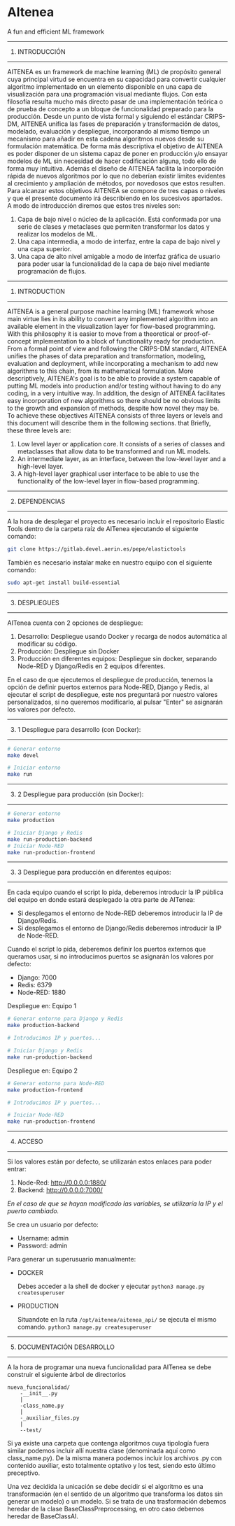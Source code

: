 # AItenea


A fun and efficient ML framework

---------------
1. INTRODUCCIÓN
---------------

AITENEA es un framework de machine learning (ML) de propósito general cuya principal virtud se encuentra en su capacidad para convertir cualquier algoritmo implementado  en un elemento disponible en una capa de visualización para una programación visual mediante flujos. Con esta filosofía resulta mucho más directo pasar de una implementación teórica o de prueba de concepto a un bloque de funcionalidad preparado para la producción. Desde  un punto de vista formal y siguiendo el estándar CRIPS-DM, AITENEA unifica las fases de preparación y transformación de datos, modelado, evaluación y despliegue, incorporando al mismo tiempo un mecanismo para añadir en esta cadena algoritmos nuevos desde su formulación matemática. De forma más descriptiva el objetivo de AITENEA es poder disponer de un sistema capaz de poner en producción y/o ensayar modelos de ML sin necesidad de hacer codificación alguna, todo ello de forma muy intuitiva. Además el diseño de AITENEA facilita la incorporación rápida de nuevos algoritmos por lo que no deberían existir límites evidentes al crecimiento y ampliación de métodos, por novedosos que estos resulten. Para alcanzar estos objetivos AITENEA se compone de tres capas o niveles y que el presente documento irá describiendo en los sucesivos apartados. A modo de introducción diremos que estos tres niveles son:

1. Capa de bajo nivel o núcleo de la aplicación. Está conformada por una serie de clases y metaclases que permiten transformar los datos y realizar los modelos de ML. 
2. Una capa intermedia, a modo de interfaz, entre la capa de bajo nivel y una capa superior. 
3. Una capa de alto nivel amigable a modo de interfaz gráfica de usuario para poder usar la funcionalidad de la capa de bajo nivel mediante programación de flujos. 



---------------
1. INTRODUCTION
---------------


AITENEA is a general purpose machine learning (ML) framework whose main virtue lies in its ability to convert any implemented algorithm into an available element in the visualization layer for flow-based programming. With this philosophy it is easier to move from a theoretical or proof-of-concept implementation to a block of functionality ready for production. From a formal point of view and following the CRIPS-DM standard, AITENEA unifies the phases of data preparation and transformation, modeling, evaluation and deployment, while incorporating a mechanism to add new algorithms to this chain, from its mathematical formulation. More descriptively, AITENEA's goal is to be able to provide a system capable of putting ML models into production and/or testing without having to do any coding, in a very intuitive way. In addition, the design of AITENEA facilitates easy incorporation of new algorithms so there should be no obvious limits to the growth and expansion of methods, despite how novel they may be. To achieve these objectives AITENEA consists of three layers or levels and this document will describe them in the following sections. that Briefly, these three levels are:

1. Low level layer or application core. It consists of a series of classes and metaclasses that allow data to be transformed and run ML models.
2. An intermediate layer, as an interface, between the low-level layer and a high-level layer.
3. A high-level layer graphical user interface to be able to use the functionality of the low-level layer in flow-based programming.

---------------------------
2. DEPENDENCIAS
---------------------------

A la hora de desplegar el proyecto es necesario incluir el repositorio Elastic Tools dentro de la carpeta raíz de AITenea ejecutando el siguiente comando:

```sh
git clone https://gitlab.devel.aerin.es/pepe/elastictools
```

También es necesario instalar make en nuestro equipo con el siguiente comando:

```sh
sudo apt-get install build-essential
```

---------------------------
3. DESPLIEGUES
---------------------------

AITenea cuenta con 2 opciones de despliegue:

1. Desarrollo: Despliegue usando Docker y recarga de nodos automática al modificar su código.
2. Producción: Despliegue sin Docker
3. Producción en diferentes equipos: Despliegue sin docker, separando Node-RED y Django/Redis en 2 equipos diferentes.

En el caso de que ejecutemos el despliegue de producción, tenemos la opción de definir puertos externos para Node-RED, Django y Redis, al ejecutar el script de despliegue, este
nos preguntará por nuestro valores personalizados, si no queremos modificarlo, al pulsar
"Enter" se asignarán los valores por defecto.

---------------------------
3. 1 Despliegue para desarrollo (con Docker):
---------------------------

```sh
# Generar entorno
make devel

# Iniciar entorno
make run
```

---------------------------
3. 2 Despliegue para producción (sin Docker):
---------------------------

```sh
# Generar entorno
make production

# Iniciar Django y Redis
make run-production-backend
# Iniciar Node-RED
make run-production-frontend
```

---------------------------
3. 3 Despliegue para producción en diferentes equipos:
---------------------------

En cada equipo cuando el script lo pida, deberemos introducir la IP pública del equipo
en donde estará desplegado la otra parte de AITenea:

- Si desplegamos el entorno de Node-RED deberemos introducir la IP de Django/Redis.
- Si desplegamos el entorno de Django/Redis deberemos introducir la IP de Node-RED.

Cuando el script lo pida, deberemos definir los puertos externos que queramos usar, 
si no introducimos puertos se asignarán los valores por defecto:

- Django: 7000
- Redis: 6379
- Node-RED: 1880

Despliegue en: Equipo 1
```sh
# Generar entorno para Django y Redis
make production-backend

# Introducimos IP y puertos...

# Iniciar Django y Redis
make run-production-backend
```

Despliegue en: Equipo 2
```sh
# Generar entorno para Node-RED
make production-frontend

# Introducimos IP y puertos...

# Iniciar Node-RED
make run-production-frontend
```

---------------------------
4. ACCESO
---------------------------

Si los valores están por defecto, se utilizarán estos enlaces para poder entrar:

1. Node-Red: http://0.0.0.0:1880/
2. Backend: http://0.0.0.0:7000/

*En el caso de que se hayan modificado las variables, se utilizaría la IP y el puerto cambiado.*

Se crea un usuario por defecto:

- Username: admin
- Password: admin

Para generar un superusuario manualmente:

- DOCKER

  Debes acceder a la shell de docker y ejecutar `python3 manage.py createsuperuser`

- PRODUCTION
  
  Situandote en la ruta `/opt/aitenea/aitenea_api/` se ejecuta el mismo comando. `python3 manage.py createsuperuser`

---------------------------
5. DOCUMENTACIÓN DESARROLLO
---------------------------

A la hora de programar una nueva funcionalidad para AITenea se debe construir el siguiente árbol de directorios

```
nueva_funcionalidad/
    -__init__.py
    |
    -class_name.py
    |
    -_auxiliar_files.py
    |
    --test/
```

Si ya existe una carpeta que contenga algoritmos cuya tipología fuera similar podemos incluir allí nuestra clase (denominada aquí como class_name.py). De la misma manera podemos incluir los archivos .py con contenido auxiliar, esto totalmente optativo y los test, siendo esto último preceptivo.

Una vez decidida la unicación se debe decidir si el algoritmo es una transformación (en el sentido de un algoritmo que transforma los datos sin generar un modelo) o un modelo. Si se trata de una trasformación debemos heredar de la clase BaseClassPreprocessing, en otro caso debemos heredar de BaseClassAI.
